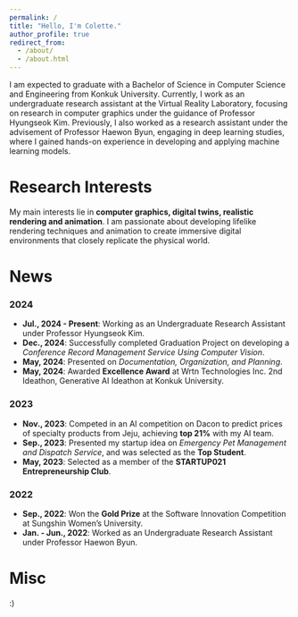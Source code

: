 ```yaml
---
permalink: /
title: "Hello, I'm Colette."
author_profile: true
redirect_from: 
  - /about/
  - /about.html
---
```


I am expected to graduate with a Bachelor of Science in Computer Science and Engineering from Konkuk University. Currently, I work as an undergraduate research assistant at the Virtual Reality Laboratory, focusing on research in computer graphics under the guidance of Professor Hyungseok Kim. Previously, I also worked as a research assistant under the advisement of Professor Haewon Byun, engaging in deep learning studies, where I gained hands-on experience in developing and applying machine learning models.

Research Interests
======
My main interests lie in **computer graphics, digital twins, realistic rendering and animation**. I am passionate about developing lifelike rendering techniques and animation to create immersive digital environments that closely replicate the physical world.

News
======

### 2024

- **Jul., 2024 - Present**: Working as an Undergraduate Research Assistant under Professor Hyungseok Kim.
- **Dec., 2024**: Successfully completed Graduation Project on developing a *Conference Record Management Service Using Computer Vision*.
- **May, 2024**: Presented on *Documentation, Organization, and Planning*.
- **May, 2024**: Awarded **Excellence Award** at Wrtn Technologies Inc. 2nd Ideathon, Generative AI Ideathon at Konkuk University.

### 2023

- **Nov., 2023**: Competed in an AI competition on Dacon to predict prices of specialty products from Jeju, achieving **top 21%** with my AI team.
- **Sep., 2023**: Presented my startup idea on *Emergency Pet Management and Dispatch Service*, and was selected as the **Top Student**.
- **May, 2023**: Selected as a member of the **STARTUP021 Entrepreneurship Club**.

### 2022

- **Sep., 2022**: Won the **Gold Prize** at the Software Innovation Competition at Sungshin Women’s University.
- **Jan. - Jun., 2022**: Worked as an Undergraduate Research Assistant under Professor Haewon Byun.

Misc
======
:)